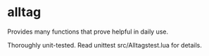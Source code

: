 
# alltag

Provides many functions that prove helpful in daily use.

Thoroughly unit-tested.
Read unittest src/Alltagstest.lua for details.
